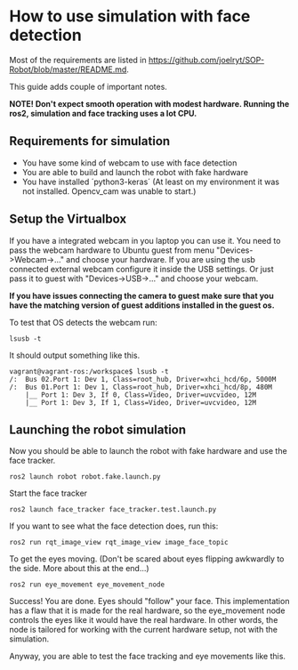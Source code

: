 # How to use simulation with face detection

Most of the requirements are listed in https://github.com/joelryt/SOP-Robot/blob/master/README.md.

This guide adds couple of important notes. 

**NOTE! Don't expect smooth operation with modest hardware. Running the ros2, simulation and face tracking uses a lot CPU.**

## Requirements for simulation

- You have some kind of webcam to use with face detection
- You are able to build and launch the robot with fake hardware
- You have installed ´python3-keras´ (At least on my environment it was not installed. Opencv_cam was unable to start.)

## Setup the Virtualbox

If you have a integrated webcam in you laptop you can use it. You need to pass the webcam hardware to Ubuntu guest from menu "Devices->Webcam->..." and choose your hardware. If you are using the usb connected external webcam configure it inside the USB settings. Or just pass it to guest with "Devices->USB->..." and choose your webcam.

**If you have issues connecting the camera to guest make sure that you have the matching version of guest additions installed in the guest os.**

To test that OS detects the webcam run:

```console
lsusb -t
```

It should output something like this.

```console
vagrant@vagrant-ros:/workspace$ lsusb -t
/:  Bus 02.Port 1: Dev 1, Class=root_hub, Driver=xhci_hcd/6p, 5000M
/:  Bus 01.Port 1: Dev 1, Class=root_hub, Driver=xhci_hcd/8p, 480M
    |__ Port 1: Dev 3, If 0, Class=Video, Driver=uvcvideo, 12M
    |__ Port 1: Dev 3, If 1, Class=Video, Driver=uvcvideo, 12M
```

## Launching the robot simulation

Now you should be able to launch the robot with fake hardware and use the face tracker.

```console
ros2 launch robot robot.fake.launch.py
```

Start the face tracker

```console
ros2 launch face_tracker face_tracker.test.launch.py
```

If you want to see what the face detection does, run this:

```console
ros2 run rqt_image_view rqt_image_view image_face_topic
```

To get the eyes moving. (Don't be scared about eyes flipping awkwardly to the side. More about this at the end...)

```console
ros2 run eye_movement eye_movement_node
```

Success! You are done. Eyes should "follow" your face. This implementation has a flaw that it is made for the real hardware, so the eye_movement node controls the eyes like it would have the real hardware. In other words, the node is tailored for working with the current hardware setup, not with the simulation.

Anyway, you are able to test the face tracking and eye movements like this.
